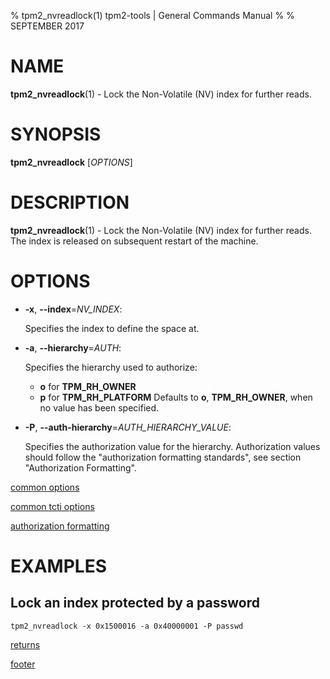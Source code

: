 % tpm2_nvreadlock(1) tpm2-tools | General Commands Manual
%
% SEPTEMBER 2017

# NAME

**tpm2_nvreadlock**(1) - Lock the Non-Volatile (NV) index for further reads.

# SYNOPSIS

**tpm2_nvreadlock** [*OPTIONS*]

# DESCRIPTION

**tpm2_nvreadlock**(1) - Lock the Non-Volatile (NV) index for further reads. The index
is released on subsequent restart of the machine.

# OPTIONS

  * **-x**, **\--index**=_NV\_INDEX_:

    Specifies the index to define the space at.

  * **-a**, **\--hierarchy**=_AUTH_:

    Specifies the hierarchy used to authorize:
    * **o** for **TPM_RH_OWNER**
    * **p** for **TPM_RH_PLATFORM**
    Defaults to **o**, **TPM_RH_OWNER**, when no value has been
    specified.

  * **-P**, **\--auth-hierarchy**=_AUTH\_HIERARCHY\_VALUE_:

    Specifies the authorization value for the hierarchy. Authorization values
    should follow the "authorization formatting standards", see section
    "Authorization Formatting".

[common options](common/options.md)

[common tcti options](common/tcti.md)

[authorization formatting](common/authorizations.md)

# EXAMPLES

## Lock an index protected by a password
```
tpm2_nvreadlock -x 0x1500016 -a 0x40000001 -P passwd
```

[returns](common/returns.md)

[footer](common/footer.md)
